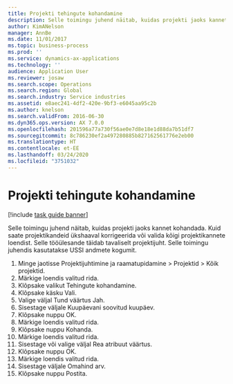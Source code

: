 ```yaml
---
title: Projekti tehingute kohandamine
description: Selle toimingu juhend näitab, kuidas projekti jaoks kannet kohandada.
author: KimANelson
manager: AnnBe
ms.date: 11/01/2017
ms.topic: business-process
ms.prod: ''
ms.service: dynamics-ax-applications
ms.technology: ''
audience: Application User
ms.reviewer: josaw
ms.search.scope: Operations
ms.search.region: Global
ms.search.industry: Service industries
ms.assetid: e8aec241-4df2-420e-9bf3-e6045aa95c2b
ms.author: knelson
ms.search.validFrom: 2016-06-30
ms.dyn365.ops.version: AX 7.0.0
ms.openlocfilehash: 201596a77a730f56ae0e7d8e18e1d88da7b51df7
ms.sourcegitcommit: 8c786230ef2a497280885b827162561776e2eb00
ms.translationtype: HT
ms.contentlocale: et-EE
ms.lasthandoff: 03/24/2020
ms.locfileid: "3751032"
---
```

# <a name="adjust-project-transactions"></a>Projekti tehingute kohandamine

[!include [task guide banner](../../includes/task-guide-banner.md)]

Selle toimingu juhend näitab, kuidas projekti jaoks kannet kohandada. Kuid saate projektikandeid ükshaaval korrigeerida või valida kõigi projektikannete loendist. Selle tööülesande täidab tavaliselt projektijuht. Selle toimingu juhendis kasutatakse USSI andmete kogumit.

1. Minge jaotisse Projektijuhtimine ja raamatupidamine > Projektid > Kõik projektid. 
2. Märkige loendis valitud rida. 
3. Klõpsake valikut Tehingute kohandamine. 
4. Klõpsake käsku Vali. 
5. Valige väljal Tund väärtus Jah. 
6. Sisestage väljale Kuupäevani soovitud kuupäev. 
7. Klõpsake nuppu OK. 
8. Märkige loendis valitud rida. 
9. Klõpsake nuppu Kohanda. 
10. Märkige loendis valitud rida. 
11. Sisestage või valige väljal Rea atribuut väärtus. 
12. Klõpsake nuppu OK. 
13. Märkige loendis valitud rida. 
14. Sisestage väljale Omahind arv. 
15. Klõpsake nuppu Postita. 
